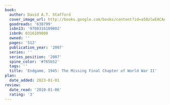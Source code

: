 ```yaml
---
book:
  author: David A.T. Stafford
  cover_image_url: http://books.google.com/books/content?id=a58zlwEACAAJ&printsec=frontcover&img=1&zoom=1&source=gbs_api
  goodreads: '638799'
  isbn13: '9780316109802'
  isbn9: 0316109800
  owned: ''
  pages: '512'
  publication_year: '2007'
  series: ''
  series_position: '2007'
  spine_color: '#765b52'
  tags: ''
  title: 'Endgame, 1945: The Missing Final Chapter of World War II'
plan:
  date_added: 2023-01-01
review:
  date_read: '2010-01-06'
  rating: '3'
---
```


